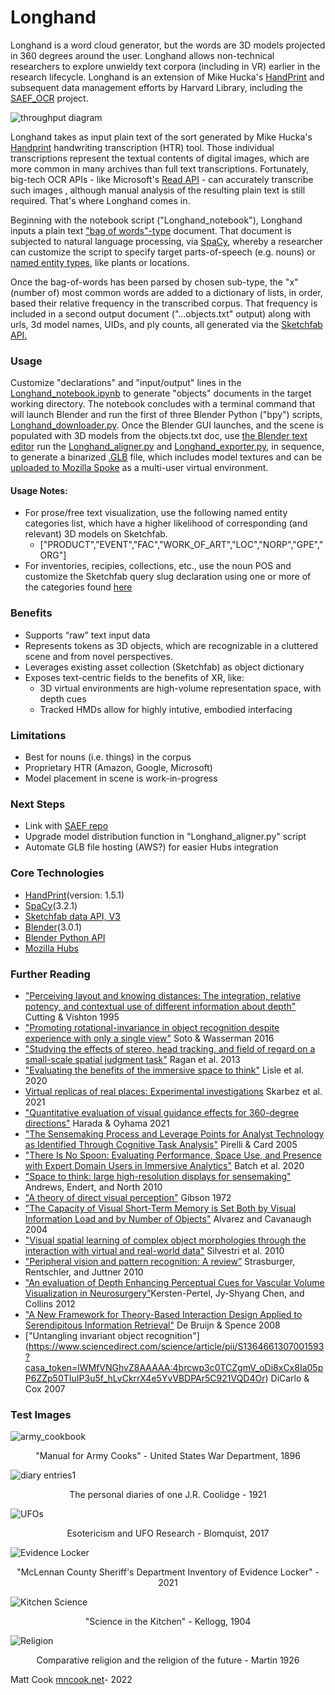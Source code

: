 # **Longhand** #
Longhand is a word cloud generator, but the words are 3D models projected in 360 degrees around the user. Longhand allows non-technical researchers to explore unwieldy text corpora (including in VR) earlier in the research lifecycle. Longhand is an extension of Mike Hucka's [HandPrint](https://github.com/caltechlibrary/handprint) and subsequent data management efforts by Harvard Library, including the [SAEF_OCR](https://github.com/Cook4986/SAEF_OCR) project.

![throughput diagram](https://images.squarespace-cdn.com/content/v1/532b70b6e4b0dca092974dbe/3543cdec-7455-4bed-8eb4-55e7c46cb76b/Longhand_Diagram_Cook2022.png?format=2500w)

Longhand takes as input plain text of the sort generated by Mike Hucka's [Handprint](https://github.com/caltechlibrary/handprint) handwriting transcription (HTR) tool. Those individual transcriptions represent the textual contents of digital images, which are more common in many archives than full text transcriptions. Fortunately, big-tech OCR APIs - like Microsoft's [Read API](https://docs.microsoft.com/en-us/azure/cognitive-services/computer-vision/vision-api-how-to-topics/call-read-api) - can accurately transcribe such images , although manual analysis of the resulting plain text is still required. That's where Longhand comes in. 

Beginning with the notebook script ("Longhand_notebook"), Longhand inputs a plain text ["bag of words"-type](https://en.wikipedia.org/wiki/Bag-of-words_model) document. That document is subjected to natural language processing, via [SpaCy](https://spacy.io/), whereby a researcher can customize the script to specify target parts-of-speech (e.g. nouns) or [named entity types](https://github.com/mchesterkadwell/named-entity-recognition), like plants or locations. 

Once the bag-of-words has been parsed by chosen sub-type, the "x" (number of) most common words are added to a dictionary of lists, in order, based their relative frequency in the transcribed corpus. That frequency is included in a second output document ("...objects.txt" output) along with urls, 3d model names, UIDs, and ply counts, all generated via the [Sketchfab API.](https://sketchfab.com/developers/data-api/v3)

### Usage
Customize "declarations" and "input/output" lines in the [Longhand_notebook.ipynb](https://github.com/Cook4986/Longhand/blob/main/Longhand_notebook.ipynb) to generate "objects" documents in the target working directory. The notebook concludes with a terminal command that will launch Blender and run the first of three Blender Python ("bpy") scripts, [Longhand_downloader.py](https://github.com/Cook4986/Longhand/blob/main/Longhand_downloader.py). Once the Blender GUI launches, and the scene is populated with 3D models from the objects.txt doc, use [the Blender text editor](https://docs.blender.org/manual/en/2.79/editors/text_editor.html) run the [Longhand_aligner.py](https://github.com/Cook4986/Longhand/blob/main/Longhand_aligner.py) and [Longhand_exporter.py](https://github.com/Cook4986/Longhand/blob/main/Longhand_exporter.py), in sequence, to generate a binarized [.GLB](https://en.wikipedia.org/wiki/GlTF) file, which includes model textures and can be [uploaded to Mozilla Spoke](https://hubs.mozilla.com/docs/spoke-creating-projects.html) as a multi-user virtual environment. 
#### Usage Notes:
* For prose/free text visualization, use the following named entity categories list, which have a higher likelihood of corresponding (and relevant) 3D models on Sketchfab. 
  * ["PRODUCT","EVENT","FAC","WORK_OF_ART","LOC","NORP","GPE","ORG"] 
* For inventories, recipies, collections, etc., use the noun POS and customize the Sketchfab query slug declaration using one or more of the categories found [here](https://help.sketchfab.com/hc/en-us/articles/115002765883-Category-Guidelines#Cultural-Heritage-History)

### Benefits
* Supports “raw” text input data
* Represents tokens as 3D objects, which are recognizable in a cluttered scene and from novel perspectives.
* Leverages existing asset collection (Sketchfab) as object dictionary
* Exposes text-centric fields to the benefits of XR, like:
  * 3D virtual environments are high-volume representation space, with depth cues
  * Tracked HMDs allow for highly intutive, embodied interfacing 
### Limitations
* Best for nouns (i.e. things) in the corpus
* Proprietary HTR (Amazon, Google, Microsoft)
* Model placement in scene is work-in-progress 
### Next Steps
* Link with [SAEF repo](https://github.com/Cook4986/SAEF_OCR)
* Upgrade model distribution function in "Longhand_aligner.py" script
* Automate GLB file hosting (AWS?) for easier Hubs integration
### Core Technologies
 * [HandPrint](https://github.com/caltechlibrary/handprint)(version: 1.5.1)
 * [SpaCy](https://github.com/explosion/spaCy)(3.2.1)
 * [Sketchfab data API, V3](https://docs.sketchfab.com/data-api/v3/index.html)
 * [Blender](https://www.blender.org/)(3.0.1)
 * [Blender Python API](https://docs.blender.org/api/current/index.html)
 * [Mozilla Hubs](https://github.com/mozilla/hubs)
### Further Reading
* ["Perceiving layout and knowing distances: The integration, relative potency, and contextual use of different information about depth"](https://www.researchgate.net/profile/James-Cutting/publication/236964257_Perceiving_layout_and_knowing_distances_The_interaction_relative_potency_and_contextual_use_of_different_information_about_depth/links/0c96051a7a988e9232000000/Perceiving-layout-and-knowing-distances-The-interaction-relative-potency-and-contextual-use-of-different-information-about-depth.pdf) Cutting & Vishton 1995
* ["Promoting rotational-invariance in object recognition despite experience with only a single view"](https://www.sciencedirect.com/science/article/pii/S0376635715300735?casa_token=RFiw0OhRdPsAAAAA:7rb-Hsu-ZnPZs2l1iwr2g61yJCY4lXp6nfRIP299JcLv7G7L8EmALA3VzYyQ910dIfLKj1lh) Soto & Wasserman 2016
* ["Studying the effects of stereo, head tracking, and field of regard on a small-scale spatial judgment task"](https://ieeexplore.ieee.org/stamp/stamp.jsp?arnumber=6261311&casa_token=101RdCpGgAgAAAAA:tW7Hjpk6IvHNIcPI1gnoxbVBMCxtnU9sNHan2L0xB36jFL_Oz_kskc49IlVyb0YBsOcC5s0) Ragan et al. 2013
* ["Evaluating the benefits of the immersive space to think"](https://infovis.cs.vt.edu/sites/default/files/WEVR2020_Lisle.pdf) Lisle et al. 2020
* [Virtual replicas of real places: Experimental investigations](https://ieeexplore.ieee.org/abstract/document/9483619?casa_token=byJ-FUFnO6kAAAAA:U6WLbgSz5wMUsxrDZezeC--BmqKY7LKTPvpDBOOO2LL2UcBmgZAZ9XHMObFTFe6dy0nDzWY) Skarbez et al. 2021
* ["Quantitative evaluation of visual guidance effects for 360-degree directions"](https://link.springer.com/article/10.1007/s10055-021-00574-7) Harada & Oyhama 2021
* ["The Sensemaking Process and Leverage Points for Analyst Technology as Identified Through Cognitive Task Analysis"](https://www.e-education.psu.edu/geog885/sites/www.e-education.psu.edu.geog885/files/geog885q/file/Lesson_02/Sense_Making_206_Camera_Ready_Paper.pdf) Pirelli & Card 2005
* ["There Is No Spoon: Evaluating Performance, Space Use, and Presence with Expert Domain Users in Immersive Analytics"](https://ieeexplore.ieee.org/abstract/document/8820171?casa_token=YmPsNHmA6bgAAAAA:01jAPRcwrGHw6EMeOROp_HnbMAIpBqv-FFmSx1f7WwQSnqJUBC7D1PCNoR4QCJv8YDEIlmM) Batch et al. 2020
* ["Space to think: large high-resolution displays for sensemaking"](https://dl.acm.org/doi/abs/10.1145/1753326.1753336?casa_token=QaujgYdz_WwAAAAA:UxZS8_ZIvM1MnJxEDre7qjy4CKk4ay4DznPaUfbM0q52MWhq6J_LsT44q-Yd-STGeX7fSwzu4Sc) Andrews, Endert, and North 2010
* ["A theory of direct visual perception"](https://monoskop.org/images/1/12/Gibson_James_J_1972_2002_A_Theory_of_Direct_Visual_Perception.pdf) Gibson 1972
* ["The Capacity of Visual Short-Term Memory is Set Both by Visual Information Load and by Number of Objects"](https://journals.sagepub.com/doi/full/10.1111/j.0963-7214.2004.01502006.x?casa_token=hz68zoEojfAAAAAA%3AXgTymvc1EPi_b5RVMoBsseOrIK31B8MsuINWI46cGw8EldYvovacJIlQIRsJ1fjEX7drHwMpYMQ) Alvarez and Cavanaugh 2004
* ["Visual spatial learning of complex object morphologies through the interaction with virtual and real-world data"](https://www.sciencedirect.com/science/article/pii/S0142694X10000128?casa_token=8P-CO_HqYmkAAAAA:YsBBDG1svWOeaylHEqazgOIdRnRLxYIxUT403mSejcle87KsRDOEypAi-LnHe8-vkFGCyzwj) Silvestri et al. 2010
* ["Peripheral vision and pattern recognition: A review”](https://jov.arvojournals.org/article.aspx?articleid=2191825) Strasburger, Rentschler, and Juttner 2010
* ["An evaluation of Depth Enhancing Perceptual Cues for Vascular Volume Visualization in Neurosurgery”](https://ieeexplore.ieee.org/abstract/document/6620865?casa_token=IvrlmZRQ-J4AAAAA:Me20NjzNmt4e6xe_6PYt51zA91yDYvY8Od1drMeYfJtX-Uo-Vjfp-U_hTkxJue1US9Q6h_s)Kersten-Pertel, Jy-Shyang Chen, and Collins 2012 
* ["A New Framework for Theory-Based Interaction Design Applied to Serendipitous Information Retrieval"](https://dl.acm.org/doi/abs/10.1145/1352782.1352787?casa_token=fuqwjzCWagwAAAAA:_89FD0Vj44ap0SMjic3dZg1DjoZUcuJCDFG5-eoD7TEQV4pQl4G1fkG2n_oZBufy3-26dlYMt24) De Bruijn & Spence 2008
* ["Untangling invariant object recognition"] (https://www.sciencedirect.com/science/article/pii/S1364661307001593?casa_token=lWMfVNGhvZ8AAAAA:4brcwp3c0TCZgmV_oDi8xCx8Ia05pP6ZZp50TIuIP3u5f_hLvCkrrX4e5YvVBDPAr5C921VQD4Or) DiCarlo & Cox 2007

### Test Images
![army_cookbook](https://images.squarespace-cdn.com/content/v1/532b70b6e4b0dca092974dbe/1661432668499-62IS6NY8BWV4M8HCUS2S/ArmyCookbook3.jpg?format=2500w)
<p align="center">
    "Manual for Army Cooks" - United States War Department, 1896
</p>

![diary entries1](https://images.squarespace-cdn.com/content/v1/532b70b6e4b0dca092974dbe/1659099069651-WCYENKMCF5OOF66CXYK3/JRC_nouns.png?format=2500w)
<p align="center">
    The personal diaries of one J.R. Coolidge - 1921
</p>

![UFOs](https://images.squarespace-cdn.com/content/v1/532b70b6e4b0dca092974dbe/1660658679021-ISG6E85XE5ZKMD8LOYLB/UFO4.png?format=2500w)
<p align="center">
    Esotericism and UFO Research - Blomquist, 2017
</p>

![Evidence Locker](https://images.squarespace-cdn.com/content/v1/532b70b6e4b0dca092974dbe/1660658486299-R9RUUMYY4PDFW9CAGWYA/EvidenceLocker.png?format=2500w)
<p align="center">
    "McLennan County Sheriff's Department Inventory of Evidence Locker" - 2021
</p>

![Kitchen Science](https://images.squarespace-cdn.com/content/v1/532b70b6e4b0dca092974dbe/1660658729701-CVTCDPVXXJO6NKVBL7V8/ScienceInKitchen_reduced.jpg?format=2500w)
<p align="center">
    "Science in the Kitchen" - Kellogg, 1904
</p>

![Religion](https://images.squarespace-cdn.com/content/v1/532b70b6e4b0dca092974dbe/1661432283094-SCA5FV9KJDNNS2VTSRNL/Religion.jpg?format=2500w)
<p align="center">
    Comparative religion and the religion of the future - Martin 1926
</p>

Matt Cook [mncook.net](https://www.mncook.net/)- 2022
